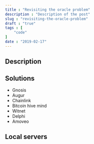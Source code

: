 ```yaml
---
title : "Revisiting the oracle problem"
description : "Description of the post"
slug : "revisiting-the-oracle-problem"
draft : "true"
tags : [
    "code"
]
date : "2019-02-17"
---
```


## Description

## Solutions
- Gnosis
- Augur
- Chainlink
- Bitcoin hive mind
- Witnet
- Delphi
- Amoveo

## Local servers
